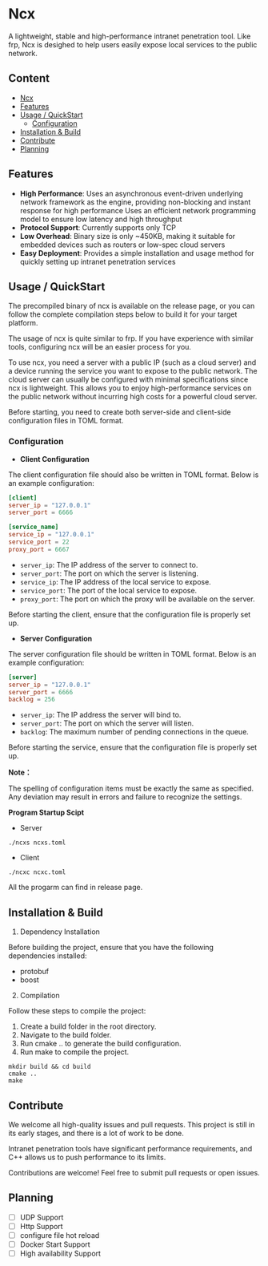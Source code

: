 
# Ncx
A lightweight, stable and high-performance intranet penetration tool. Like frp, Ncx is desighed to help users easily expose local services to the public network.
## Content
- [Ncx](https://github.com/NCX-Community/Ncx/edit/main/README.md#ncx)
- [Features](https://github.com/NCX-Community/Ncx/edit/main/README.md#features)
- [Usage / QuickStart](https://github.com/NCX-Community/Ncx/edit/main/README.md#usage--quickstart)
  - [Configuration](https://github.com/NCX-Community/Ncx/edit/main/README.md#configuration)
- [Installation & Build](https://github.com/NCX-Community/Ncx/edit/main/README.md#installation--build)
- [Contribute](https://github.com/NCX-Community/Ncx/edit/main/README.md#contribute)
- [Planning](https://github.com/NCX-Community/Ncx/edit/main/README.md#planning)

## Features
- **High Performance**: Uses an asynchronous event-driven underlying network framework as the engine, providing non-blocking and instant response for high performance Uses an efficient network programming model to ensure low latency and high throughput
- **Protocol Support**: Currently supports only TCP
- **Low Overhead**: Binary size is only ~450KB, making it suitable for embedded devices such as routers or low-spec cloud servers
- **Easy Deployment**: Provides a simple installation and usage method for quickly setting up intranet penetration services
## Usage / QuickStart
The precompiled binary of ncx is available on the release page, or you can follow the complete compilation steps below to build it for your target platform.

The usage of ncx is quite similar to frp. If you have experience with similar tools, configuring ncx will be an easier process for you.

To use ncx, you need a server with a public IP (such as a cloud server) and a device running the service you want to expose to the public network. The cloud server can usually be configured with minimal specifications since ncx is lightweight. This allows you to enjoy high-performance services on the public network without incurring high costs for a powerful cloud server.

Before starting, you need to create both server-side and client-side configuration files in TOML format.
### Configuration
- **Client Configuration**

The client configuration file should also be written in TOML format. Below is an example configuration:

```toml
[client]
server_ip = "127.0.0.1"
server_port = 6666

[service_name]
service_ip = "127.0.0.1"
service_port = 22
proxy_port = 6667
```

- `server_ip`: The IP address of the server to connect to.
- `server_port`: The port on which the server is listening.
- `service_ip`: The IP address of the local service to expose.
- `service_port`: The port of the local service to expose.
- `proxy_port`: The port on which the proxy will be available on the server.

Before starting the client, ensure that the configuration file is properly set up.

- **Server Configuration**

The server configuration file should be written in TOML format. Below is an example configuration:

```toml
[server]
server_ip = "127.0.0.1"
server_port = 6666
backlog = 256
```

- `server_ip`: The IP address the server will bind to.
- `server_port`: The port on which the server will listen.
- `backlog`: The maximum number of pending connections in the queue.

Before starting the service, ensure that the configuration file is properly set up.

**Note：**

The spelling of configuration items must be exactly the same as specified. Any deviation may result in errors and failure to recognize the settings.

**Program Startup Scipt**
- Server
```shell
./ncxs ncxs.toml
```
- Client
```shell
./ncxc ncxc.toml
```

All the progarm can find in release page.

## Installation & Build
1. Dependency Installation

Before building the project, ensure that you have the following dependencies installed:

- protobuf
- boost

2. Compilation

Follow these steps to compile the project:

1. Create a build folder in the root directory.
2. Navigate to the build folder.
3. Run cmake .. to generate the build configuration.
4. Run make to compile the project.

```shell
mkdir build && cd build
cmake ..
make
```

## Contribute
We welcome all high-quality issues and pull requests. This project is still in its early stages, and there is a lot of work to be done.

Intranet penetration tools have significant performance requirements, and C++ allows us to push performance to its limits.

Contributions are welcome! Feel free to submit pull requests or open issues.
## Planning
- [ ] UDP Support
- [ ] Http Support
- [ ] configure file hot reload
- [ ] Docker Start Support
- [ ] High availability Support
